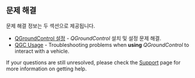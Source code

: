 ## 문제 해결

문제 해결 정보는 두 섹션으로 제공됩니다.

- [QGroundControl 설정](../troubleshooting/qgc_setup.md) - *QGroundControl* 설치 및 설정 문제 해결.
- [QGC Usage](../troubleshooting/qgc_usage.md) - Troubleshooting problems when **using** *QGroundControl* to interact with a vehicle.

If your questions are still unresolved, please check the [Support](../Support/Support.md) page for more information on getting help.